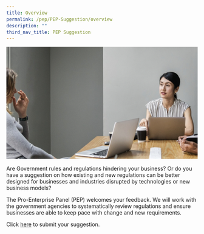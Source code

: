 ```yaml
---
title: Overview
permalink: /pep/PEP-Suggestion/overview
description: ""
third_nav_title: PEP Suggestion
---
```

![Banner](/images/PEP/PEP%20_Banner.png)

Are Government rules and regulations hindering your business? Or do you have a suggestion on how existing and new regulations can be better designed for businesses and industries disrupted by technologies or new business models?   
  
The Pro-Enterprise Panel (PEP) welcomes your feedback. We will work with the government agencies to systematically review regulations and ensure businesses are able to keep pace with change and new requirements.   
  
Click [here](https://form.gov.sg/#!/5e45fecc2cdbcc001134b925) to submit your suggestion.

